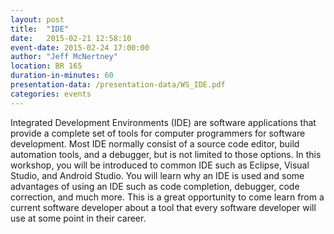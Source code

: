 ```yaml
---
layout: post
title:  "IDE"
date:   2015-02-21 12:58:10
event-date: 2015-02-24 17:00:00
author: "Jeff McNertney"
location: BR 165
duration-in-minutes: 60
presentation-data: /presentation-data/WS_IDE.pdf
categories: events
---
```


Integrated Development Environments (IDE) are software applications that 
provide a complete set of tools for computer programmers for software 
development. Most IDE normally consist of a source code editor, build 
automation tools, and a debugger, but is not limited to those options. 
In this workshop, you will be introduced to common IDE such as Eclipse, 
Visual Studio, and Android Studio. You will learn why an IDE is used and 
some advantages of using an IDE such as code completion, debugger, 
code correction, and much more. This is a great opportunity to come 
learn from a current software developer about a tool that every software 
developer will use at some point in their career.

